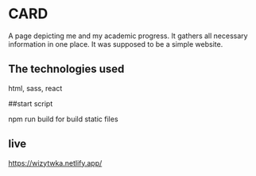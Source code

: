 # CARD

A page depicting me and my academic progress. It gathers all necessary information in one place. It was supposed to be a simple website.

## The technologies used

html, sass, react

##start script

npm run build for build static files

## live

https://wizytwka.netlify.app/

